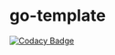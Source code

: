 # go-template

[![Codacy Badge](https://api.codacy.com/project/badge/Grade/1668c5924170450a9ef963f59e0828e0)](https://app.codacy.com/gh/fanchunke1991/go-template?utm_source=github.com&utm_medium=referral&utm_content=fanchunke1991/go-template&utm_campaign=Badge_Grade_Settings)